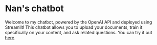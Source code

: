 # Nan's chatbot
Welcome to my chatbot, powered by the OpenAI API and deployed using Streamlit! This chatbot allows you to upload your documents, train it specifically on your content, and ask related questions. 
You can try it out [here](https://xiaonanshi-chatbot-chatbot-vgfkwg.streamlit.app).